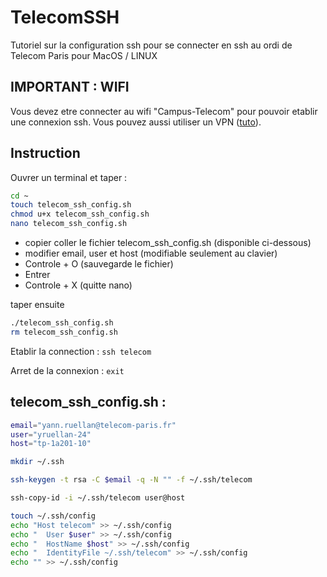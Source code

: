 # TelecomSSH
Tutoriel sur la configuration ssh pour se connecter en ssh au ordi de Telecom Paris pour MacOS / LINUX

## IMPORTANT : WIFI

Vous devez etre connecter au wifi "Campus-Telecom" pour pouvoir etablir une connexion ssh.
Vous pouvez aussi utiliser un VPN ([tuto](https://eole.telecom-paris.fr/vos-services/services-numeriques/connexions-aux-reseaux#exterieur)).

## Instruction

Ouvrer un terminal et taper :
```sh
cd ~
touch telecom_ssh_config.sh
chmod u+x telecom_ssh_config.sh
nano telecom_ssh_config.sh
```

- copier coller le fichier telecom_ssh_config.sh (disponible ci-dessous)
- modifier email, user et host (modifiable seulement au clavier)
- Controle + O (sauvegarde le fichier)
- Entrer
- Controle + X (quitte nano)

taper ensuite
```sh
./telecom_ssh_config.sh
rm telecom_ssh_config.sh
```


Etablir la connection : `ssh telecom`

Arret de la connexion : `exit`


## telecom_ssh_config.sh :
```sh
email="yann.ruellan@telecom-paris.fr"
user="yruellan-24"
host="tp-1a201-10"

mkdir ~/.ssh

ssh-keygen -t rsa -C $email -q -N "" -f ~/.ssh/telecom

ssh-copy-id -i ~/.ssh/telecom user@host

touch ~/.ssh/config
echo "Host telecom" >> ~/.ssh/config
echo "  User $user" >> ~/.ssh/config
echo "  HostName $host" >> ~/.ssh/config
echo "  IdentityFile ~/.ssh/telecom" >> ~/.ssh/config
echo "" >> ~/.ssh/config
```


